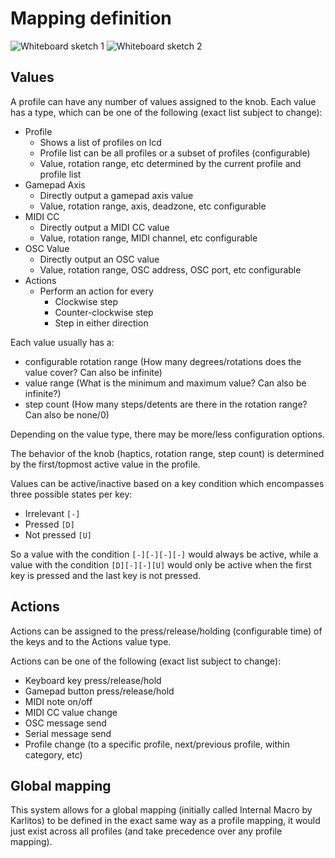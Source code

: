 # Mapping definition

![Whiteboard sketch 1](https://github.com/katbinaris/zeroone/assets/34353377/65389fee-1cf4-4cd6-b7ab-4a742b3f7623)
![Whiteboard sketch 2](https://github.com/katbinaris/zeroone/assets/34353377/7b8473c1-c897-4906-81ba-a2ee226f2d00)

## Values
A profile can have any number of values assigned to the knob. Each value has a type, which can be one of the following (exact list subject to change):

- Profile
    - Shows a list of profiles on lcd
    - Profile list can be all profiles or a subset of profiles (configurable)
    - Value, rotation range, etc determined by the current profile and profile list
- Gamepad Axis
    - Directly output a gamepad axis value
    - Value, rotation range, axis, deadzone, etc configurable
- MIDI CC
    - Directly output a MIDI CC value
    - Value, rotation range, MIDI channel, etc configurable
- OSC Value
    - Directly output an OSC value
    - Value, rotation range, OSC address, OSC port, etc configurable
- Actions
    - Perform an action for every
        - Clockwise step
        - Counter-clockwise step
        - Step in either direction

Each value usually has a:

- configurable rotation range (How many degrees/rotations does the value cover? Can also be infinite)
- value range (What is the minimum and maximum value? Can also be infinite?)
- step count (How many steps/detents are there in the rotation range? Can also be none/0)

Depending on the value type, there may be more/less configuration options.

The behavior of the knob (haptics, rotation range, step count) is determined by the first/topmost active value in the profile.

Values can be active/inactive based on a key condition which encompasses three possible states per key:
- Irrelevant `[-]`
- Pressed `[D]`
- Not pressed `[U]`

So a value with the condition `[-][-][-][-]` would always be active, while a value with the condition `[D][-][-][U]` would only be active when the first key is pressed and the last key is not pressed.

## Actions
Actions can be assigned to the press/release/holding (configurable time) of the keys and to the Actions value type.

Actions can be one of the following (exact list subject to change):
- Keyboard key press/release/hold
- Gamepad button press/release/hold
- MIDI note on/off
- MIDI CC value change
- OSC message send
- Serial message send
- Profile change (to a specific profile, next/previous profile, within category, etc)

## Global mapping
This system allows for a global mapping (initially called Internal Macro by Karlitos) to be defined in the exact same way as a profile mapping, it would just exist across all profiles (and take precedence over any profile mapping).
